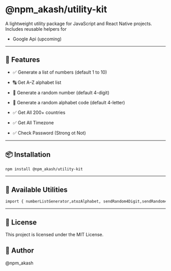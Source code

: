 # @npm_akash/utility-kit

A lightweight utility package for JavaScript and React Native projects.  
Includes reusable helpers for 

- Google Api (upcoming)

---


## 🚀 Features

- ✅ Generate a list of numbers (default 1 to 10)

- 🔠 Get A–Z alphabet list
- 🔢 Generate a random number (default 4-digit)
- 🔡 Generate a random alphabet code (default 4-letter)

- ✅ Get All 200+ countries
- ✅ Get All Timezone
- ✅ Check Password (Strong ot Not) 

---


## 📦 Installation
```bash
npm install @npm_akash/utility-kit
```
---

## 🧰 Available Utilities

```bash
import { numberListGenerator,atozAlphabet, sendRandom4Digit,sendRandom4Alphabet } from '@npm_akash/utility-kit';
```
---

## 📝 License

This project is licensed under the MIT License.

## 👤 Author
@npm_akash